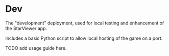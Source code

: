 
# Dev

The "development" deployment, used for local testing and enhancement of the StarViewer app.

Includes a basic Python script to allow local hosting of the game on a port.

TODO add usage guide here.
